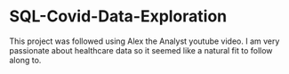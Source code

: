 # SQL-Covid-Data-Exploration
This project was followed using Alex the Analyst youtube video. I am very passionate about healthcare data so it seemed like a natural fit to follow along to. 
